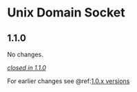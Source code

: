 # Unix Domain Socket

## 1.1.0

No changes.

[*closed in 1.1.0*](https://github.com/akka/alpakka/issues?q=is%3Aclosed+milestone%3A1.1.0+label%3Ap%3Aunix-domain-socket)

For earlier changes see @ref:[1.0.x versions](../1.0.x/unix-domain-socket.md)
